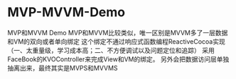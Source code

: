 # MVP-MVVM-Demo
MVP和MVVM Demo
MVP和MVVM比较类似，唯一区别是MVVM多了一层数据和VM的双向或者单向绑定
这个绑定不通过响应式函数编程ReactiveCocoa实现（一、太重量级，学习成本高；二、不方便调试以及问题定位和追踪）
采用FaceBook的KVOController来完成View和VM的绑定。
另外会把数据访问层单独抽离出来，最终其实是MVPS和MVVMS

